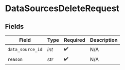 # DataSourcesDeleteRequest


## Fields

| Field              | Type               | Required           | Description        |
| ------------------ | ------------------ | ------------------ | ------------------ |
| `data_source_id`   | *int*              | :heavy_check_mark: | N/A                |
| `reason`           | *str*              | :heavy_check_mark: | N/A                |
